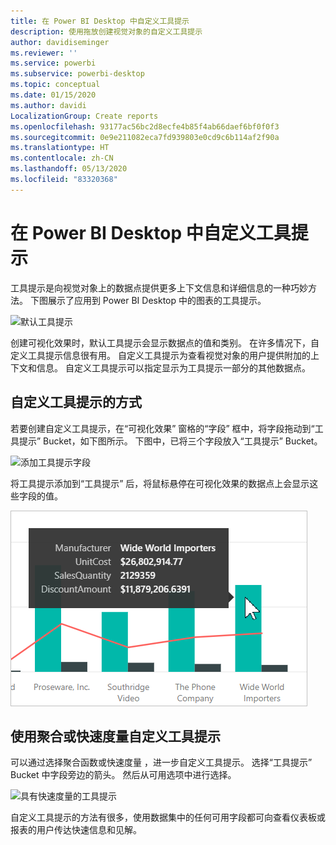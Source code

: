 ```yaml
---
title: 在 Power BI Desktop 中自定义工具提示
description: 使用拖放创建视觉对象的自定义工具提示
author: davidiseminger
ms.reviewer: ''
ms.service: powerbi
ms.subservice: powerbi-desktop
ms.topic: conceptual
ms.date: 01/15/2020
ms.author: davidi
LocalizationGroup: Create reports
ms.openlocfilehash: 93177ac56bc2d8ecfe4b85f4ab66daef6bf0f0f3
ms.sourcegitcommit: 0e9e211082eca7fd939803e0cd9c6b114af2f90a
ms.translationtype: HT
ms.contentlocale: zh-CN
ms.lasthandoff: 05/13/2020
ms.locfileid: "83320368"
---
```

# <a name="customize-tooltips-in-power-bi-desktop"></a>在 Power BI Desktop 中自定义工具提示

工具提示是向视觉对象上的数据点提供更多上下文信息和详细信息的一种巧妙方法。 下图展示了应用到 Power BI Desktop 中的图表的工具提示。

![默认工具提示](media/desktop-custom-tooltips/custom-tooltips-1.png)

创建可视化效果时，默认工具提示会显示数据点的值和类别。 在许多情况下，自定义工具提示信息很有用。 自定义工具提示为查看视觉对象的用户提供附加的上下文和信息。 自定义工具提示可以指定显示为工具提示一部分的其他数据点。

## <a name="how-to-customize-tooltips"></a>自定义工具提示的方式

若要创建自定义工具提示，在“可视化效果”  窗格的“字段”  框中，将字段拖动到“工具提示”  Bucket，如下图所示。 下图中，已将三个字段放入“工具提示”  Bucket。

![添加工具提示字段](media/desktop-custom-tooltips/custom-tooltips-2.png)

将工具提示添加到“工具提示”  后，将鼠标悬停在可视化效果的数据点上会显示这些字段的值。

![自定义工具提示](media/desktop-custom-tooltips/custom-tooltips-3.png)

## <a name="customizing-tooltips-with-aggregation-or-quick-measures"></a>使用聚合或快速度量自定义工具提示

可以通过选择聚合函数或快速度量  ，进一步自定义工具提示。 选择“工具提示”  Bucket 中字段旁边的箭头。 然后从可用选项中进行选择。

![具有快速度量的工具提示](media/desktop-custom-tooltips/custom-tooltips-4.png)

自定义工具提示的方法有很多，使用数据集中的任何可用字段都可向查看仪表板或报表的用户传达快速信息和见解。
